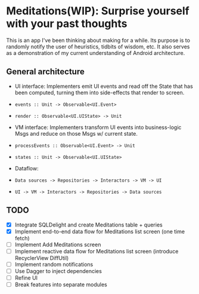# Meditations(WIP): Surprise yourself with your past thoughts

This is an app I've been thinking about making for a while. Its purpose is to randomly notify the user of heuristics, tidbits of wisdom, etc.
It also serves as a demonstration of my current understanding of Android architecture.

## General architecture

* UI interface: Implementers emit UI events and read off the State that has been computed, turning them into side-effects that render to screen.
*     events :: Unit -> Observable<UI.Event>
*     render :: Observable<UI.UIState> -> Unit
* VM interface: Implementers transform UI events into business-logic Msgs and reduce on those Msgs w/ current state.
*     processEvents :: Observable<UI.Event> -> Unit
*     states :: Unit -> Observable<UI.UIState>
* Dataflow:
*     Data sources -> Repositories -> Interactors -> VM -> UI
*     UI -> VM -> Interactors -> Repositories -> Data sources

## TODO

* [x] Integrate SQLDelight and create Meditations table + queries
* [x] Implement end-to-end data flow for Meditations list screen (one time fetch)
* [ ] Implement Add Meditations screen
* [ ] Implement reactive data flow for Meditations list screen (introduce RecyclerView DiffUtil)
* [ ] Implement random notifications
* [ ] Use Dagger to inject dependencies
* [ ] Refine UI
* [ ] Break features into separate modules
